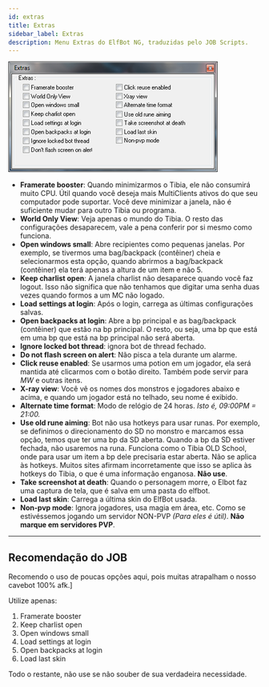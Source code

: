 ```yaml
---
id: extras
title: Extras
sidebar_label: Extras
description: Menu Extras do ElfBot NG, traduzidas pelo JOB Scripts.
---
```

![imagem do Menu "Extras" do ElfBot](/img/elfbot/extras.jpg)

- **Framerate booster**: Quando minimizarmos o Tibia, ele não consumirá muito CPU. Útil quando você deseja mais MultiClients ativos do que seu computador pode suportar. Você deve minimizar a janela, não é suficiente mudar para outro Tibia ou programa.
- **World Only View**: Veja apenas o mundo do Tibia. O resto das configurações desaparecem, vale a pena conferir por si mesmo como funciona.
- **Open windows small**: Abre recipientes como pequenas janelas. Por exemplo, se tivermos uma bag/backpack (contêiner) cheia e selecionarmos esta opção, quando abrirmos a bag/backpack (contêiner) ela terá apenas a altura de um item e não 5.
- **Keep charlist open**: A janela charlist não desaparece quando você faz logout. Isso não significa que não tenhamos que digitar uma senha duas vezes quando formos a um MC não logado.
- **Load settings at login**: Após o login, carrega as últimas configurações salvas.
- **Open backpacks at login**: Abre a bp principal e as bag/backpack (contêiner) que estão na bp principal. O resto, ou seja, uma bp que está em uma bp que está na bp principal não será aberta.
- **Ignore locked bot thread**: ignora bot de thread fechado.
- **Do not flash screen on alert**: Não pisca a tela durante um alarme.
- **Click reuse enabled**: Se usarmos uma potion em um jogador, ela será mantida até clicarmos com o botão direito. Também pode servir para *MW* e outras itens.
- **X-ray view**: Você vê os nomes dos monstros e jogadores abaixo e acima, e quando um jogador está no telhado, seu nome é exibido.
- **Alternate time format**: Modo de relógio de 24 horas. *Isto é, 09:00PM = 21:00.*
- **Use old rune aiming**: Bot não usa hotkeys para usar runas. Por exemplo, se definimos o direcionamento do SD no monstro e marcamos essa opção, temos que ter uma bp da SD aberta. Quando a bp da SD estiver fechada, não usaremos na runa. Funciona como o Tibia OLD School, onde para usar um item a bp dele precisaria estar aberta. Não se aplica às hotkeys. Muitos sites afirmam incorretamente que isso se aplica às hotkeys do Tibia, o que é uma informação enganosa. **Não use**.
- **Take screenshot at death**: Quando o personagem morre, o Elbot faz uma captura de tela, que é salva em uma pasta do elfbot.
- **Load last skin**: Carrega a última skin do ElfBot usada.
- **Non-pvp mode**: Ignora jogadores, usa magia em área, etc. Como se estivéssemos jogando um servidor NON-PVP *(Para eles é útil)*. **Não marque em servidores PVP**.

---
## Recomendação do JOB
Recomendo o uso de poucas opções aqui, pois muitas atrapalham o nosso cavebot 100% afk.]

Utilize apenas:
1. Framerate booster
2. Keep charlist open
3. Open windows small
4. Load settings at login
5. Open backpacks at login
6. Load last skin

Todo o restante, não use se não souber de sua verdadeira necessidade.